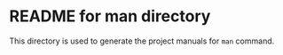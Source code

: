 README for man directory
========================================

This directory is used to generate the project manuals for `man` command.
